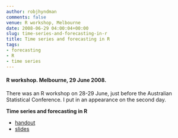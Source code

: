 ```yaml
---
author: robjhyndman
comments: false
venue: R workshop, Melbourne
date: 2008-06-29 04:00:04+00:00
slug: time-series-and-forecasting-in-r
title: Time series and forecasting in R
tags:
- forecasting
- R
- time series
---
```


#### R workshop. Melbourne, 29 June 2008.


There was an R workshop on 28-29 June, just before the Australian Statistical Conference. I put in an appearance on the second day.

**Time series and forecasting in R**


  * [handout](/research/Rtimeseries_handout.pdf)
  * [slides](/research/Rtimeseries.pdf)

